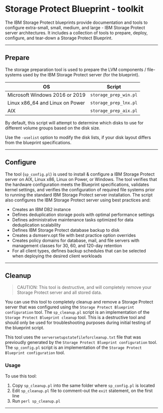 # Storage Protect Blueprint - toolkit

The IBM Storage Protect blueprints provide documentation and tools to configure extra-small, small, medium, and large - IBM Storage Protect server architectures.  It includes a collection of tools to prepare, deploy, configure, and tear-down a Storage Protect Blueprint.

---
## Prepare

The storage preparation tool is used to prepare the LVM components / file-systems used by the IBM Storage Protect server (for the blueprint).

| OS  | Script |
|-----|--------|
| Microsoft Windows 2016 or 2019 | `storage_prep_win.pl` |
| Linux x86_64 and Linux on Power | `storage_prep_lnx.pl` |
| AIX | `storage_prep_aix.pl` |

By default, this script will attempt to determine which disks to use for different volume groups based on the disk size.

Use the `-uselist` option to modify the disk lists, if your disk layout differs from the blueprint specifications.

---
## Configure

The tool (`sp_config.pl`) is used to install & configure a IBM Storage Protect server on AIX, Linux x86, Linux on Power, or Windows.  The tool verifies that the hardware configuration meets the Blueprint specifications, validates kernel settings, and verifies the configuration of required file systems prior to running the standard IBM Storage Protect server installation. The script also configures the IBM Storage Protect server using best practices and:

* Creates an IBM DB2 instance
* Defines deduplication storage pools with optimal performance settings
* Defines administrative maintenance tasks optimized for data deduplication scalability
* Defines IBM Storage Protect database backup to disk
* Creates a dsmserv.opt file with best practice option overrides
* Creates policy domains for database, mail, and file servers with management classes for 30, 60, and 120-day retention
* For all client types, defines backup schedules that can be selected when deploying the desired client workloads

---
## Cleanup

> CAUTION: This tool is destructive, and will completely remove your Storage Protect server and all stored data. 

You can use this tool to completely cleanup and remove a Storage Protect server that was configured using the `Storage Protect Blueprint configuration` tool.  The `sp_cleanup.pl` script is an implementation of the `Storage Protect Blueprint cleanup` tool. This is a destructive tool and should only be used for troubleshooting purposes during initial testing of the blueprint script.  

This tool uses the `serversetupstatefileforcleanup.txt` file that was previoudly generated by the `Storage Protect Blueprint configuration` tool.  The `sp_config.pl` script is an implementation of the `Storage Protect Blueprint configuration` tool.

### Usage
To use this tool:

1. Copy `sp_cleanup.pl` into the same folder where `sp_config.pl` is located
1. Edit `sp_cleanup.pl` file to comment-out the `exit` statement, on the first line
1. Run `perl sp_cleanup.pl`

---
